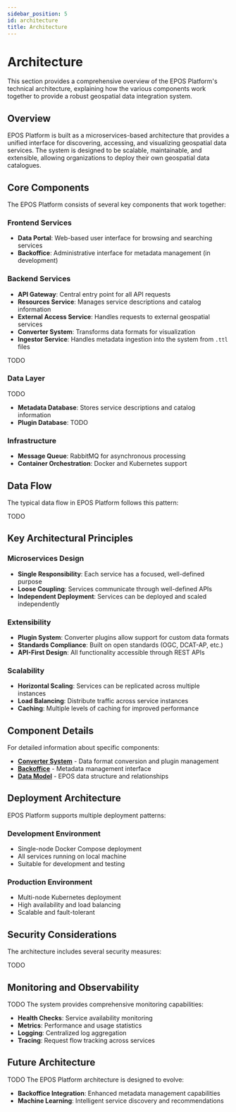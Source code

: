 ```yaml
---
sidebar_position: 5
id: architecture
title: Architecture
---
```


# Architecture

This section provides a comprehensive overview of the EPOS Platform's technical architecture, explaining how the various components work together to provide a robust geospatial data integration system.

## Overview

EPOS Platform is built as a microservices-based architecture that provides a unified interface for discovering, accessing, and visualizing geospatial data services. The system is designed to be scalable, maintainable, and extensible, allowing organizations to deploy their own geospatial data catalogues.

## Core Components

The EPOS Platform consists of several key components that work together:

### Frontend Services

- **Data Portal**: Web-based user interface for browsing and searching services
- **Backoffice**: Administrative interface for metadata management (in development)

### Backend Services

- **API Gateway**: Central entry point for all API requests
- **Resources Service**: Manages service descriptions and catalog information
- **External Access Service**: Handles requests to external geospatial services
- **Converter System**: Transforms data formats for visualization
- **Ingestor Service**: Handles metadata ingestion into the system from `.ttl` files

TODO

### Data Layer

TODO

- **Metadata Database**: Stores service descriptions and catalog information
- **Plugin Database**: TODO

### Infrastructure

- **Message Queue**: RabbitMQ for asynchronous processing
- **Container Orchestration**: Docker and Kubernetes support

## Data Flow

The typical data flow in EPOS Platform follows this pattern:

TODO

## Key Architectural Principles

### Microservices Design

- **Single Responsibility**: Each service has a focused, well-defined purpose
- **Loose Coupling**: Services communicate through well-defined APIs
- **Independent Deployment**: Services can be deployed and scaled independently

### Extensibility

- **Plugin System**: Converter plugins allow support for custom data formats
- **Standards Compliance**: Built on open standards (OGC, DCAT-AP, etc.)
- **API-First Design**: All functionality accessible through REST APIs

### Scalability

- **Horizontal Scaling**: Services can be replicated across multiple instances
- **Load Balancing**: Distribute traffic across service instances
- **Caching**: Multiple levels of caching for improved performance

## Component Details

For detailed information about specific components:

- **[Converter System](./converter/converter.md)** - Data format conversion and plugin management
- **[Backoffice](./backoffice.md)** - Metadata management interface
- **[Data Model](./data_model.md)** - EPOS data structure and relationships

## Deployment Architecture

EPOS Platform supports multiple deployment patterns:

### Development Environment

- Single-node Docker Compose deployment
- All services running on local machine
- Suitable for development and testing

### Production Environment

- Multi-node Kubernetes deployment
- High availability and load balancing
- Scalable and fault-tolerant

## Security Considerations

The architecture includes several security measures:

TODO

## Monitoring and Observability

TODO
The system provides comprehensive monitoring capabilities:

- **Health Checks**: Service availability monitoring
- **Metrics**: Performance and usage statistics
- **Logging**: Centralized log aggregation
- **Tracing**: Request flow tracking across services

## Future Architecture

TODO
The EPOS Platform architecture is designed to evolve:

- **Backoffice Integration**: Enhanced metadata management capabilities
- **Machine Learning**: Intelligent service discovery and recommendations
